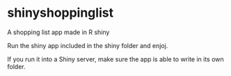 # shinyshoppinglist
A shopping list app made in R shiny

Run the shiny app included in the shiny folder and enjoj. 

If you run it into a Shiny server, make sure the app is able to write in its own folder. 
